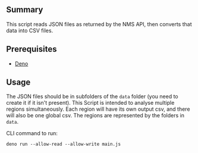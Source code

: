 ## Summary

This script reads JSON files as returned by the NMS API, then converts that data
into CSV files.

## Prerequisites

- [Deno](https://deno.land/manual@v1.32.3/getting_started/installation)

## Usage

The JSON files should be in subfolders of the `data` folder (you need to create
it if it isn't present). This Script is intended to analyse multiple regions
simultaneously. Each region will have its own output csv, and there will also be
one global csv. The regions are represented by the folders in `data`.

CLI command to run:

```
deno run --allow-read --allow-write main.js
```
